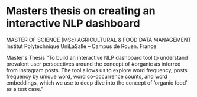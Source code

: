 # Masters thesis on creating an interactive NLP dashboard  

MASTER OF SCIENCE (MSc)
AGRICULTURAL & FOOD DATA MANAGEMENT
Institut Polytechnique UniLaSalle – Campus de Rouen. France


Master's Thesis
“To build an interactive NLP dashboard tool to understand prevalent user perspectives around the concept of #organic as inferred from Instagram posts. The tool allows us to explore word frequency, posts frequency by unique word, word co-occurrence counts, and word embeddings, which we use to deep dive into the concept of ‘organic food’ as a test case.”
